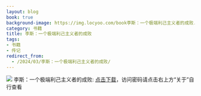 ```yaml
---
layout: blog
book: true
background-image: https://img.locyoo.com/book李斯：一个极端利己主义者的成败.jpg
category: 书籍
title: 李斯：一个极端利己主义者的成败
tags:
- 书籍
- 传记
redirect_from:
  - /2024/03/李斯：一个极端利己主义者的成败/
---
```

![](https://img.locyoo.com/book李斯：一个极端利己主义者的成败.jpg)
李斯：一个极端利己主义者的成败: <a name = "ref1" href="https://url18.ctfile.com/f/50983618-1439916085-23308f?p=3619">点击下载</a>，访问密码请点击右上方“关于”自行查看